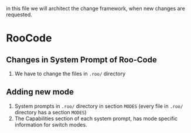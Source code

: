 in this file we will architect the change framework, when new changes are requested.

# RooCode
## Changes in System Prompt of Roo-Code
1. We have to change the files in `.roo/` directory

## Adding new mode
1. System prompts in `.roo/` directory in section `MODES` (every file in `.roo/` directory has a section `MODES`)
2. The Capabilities section of each system prompt, has mode specific information for switch modes.

